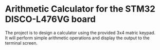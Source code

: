 # Arithmetic Calculator for the STM32 DISCO-L476VG board


The project is to design a calculator using the provided 3x4 matric keypad. It will perform simple arithmetic operations and display the output to the terminal screen. 
